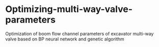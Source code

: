 # Optimizing-multi-way-valve-parameters
Optimization of boom flow channel parameters of excavator multi-way valve based on BP neural network and genetic algorithm
